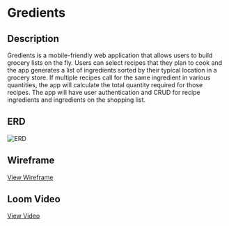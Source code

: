 # Gredients

## Description
Gredients is a mobile-friendly web application that allows users to build grocery lists on the fly. Users can select recipes that they plan to cook and the app generates a list of ingredients sorted by their typical location in a grocery store. If multiple recipes call for the same ingredient in various quantities, the app will calculate the total quantity required for those recipes. The app will have user authentication and CRUD for recipe ingredients and ingredients on the shopping list.

## ERD
![ERD](https://i.ibb.co/XJ3ZvTD/capstone-ERD.png)

## Wireframe
[View Wireframe](https://www.figma.com/file/1m0eMS8SNzPWxv1nxrYmUM/gredients?node-id=2%3A27)

## Loom Video
[View Video](https://www.loom.com/share/c6223c8535a34ecba8a43aefee9867d4)

